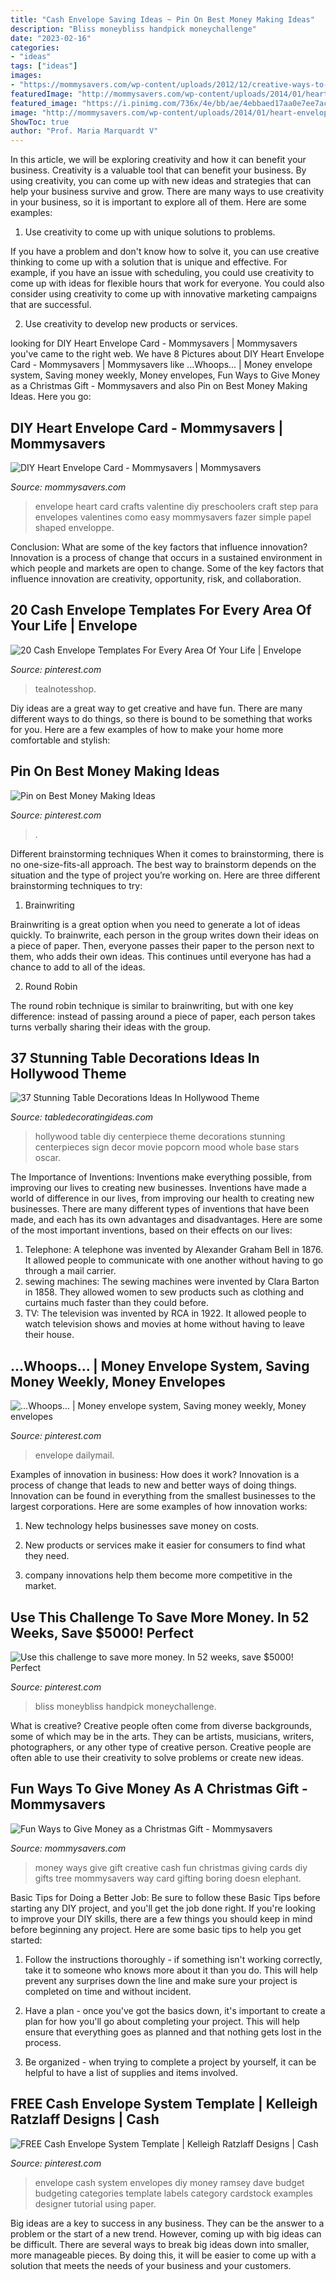 ```yaml
---
title: "Cash Envelope Saving Ideas ~ Pin On Best Money Making Ideas"
description: "Bliss moneybliss handpick moneychallenge"
date: "2023-02-16"
categories:
- "ideas"
tags: ["ideas"]
images:
- "https://mommysavers.com/wp-content/uploads/2012/12/creative-ways-to-give-money.jpg"
featuredImage: "http://mommysavers.com/wp-content/uploads/2014/01/heart-envelope-card2.jpg"
featured_image: "https://i.pinimg.com/736x/4e/bb/ae/4ebbaed17aa0e7ee7ac7a56dc708c4e3.jpg"
image: "http://mommysavers.com/wp-content/uploads/2014/01/heart-envelope-card2.jpg"
ShowToc: true
author: "Prof. Maria Marquardt V"
---
```



In this article, we will be exploring creativity and how it can benefit your business.
Creativity is a valuable tool that can benefit your business. By using creativity, you can come up with new ideas and strategies that can help your business survive and grow. There are many ways to use creativity in your business, so it is important to explore all of them. Here are some examples:
1. Use creativity to come up with unique solutions to problems.

If you have a problem and don't know how to solve it, you can use creative thinking to come up with a solution that is unique and effective. For example, if you have an issue with scheduling, you could use creativity to come up with ideas for flexible hours that work for everyone. You could also consider using creativity to come up with innovative marketing campaigns that are successful.

2. Use creativity to develop new products or services.

	

		
looking for DIY Heart Envelope Card - Mommysavers | Mommysavers you've came to the right web. We have 8 Pictures about DIY Heart Envelope Card - Mommysavers | Mommysavers like ...Whoops... | Money envelope system, Saving money weekly, Money envelopes, Fun Ways to Give Money as a Christmas Gift - Mommysavers and also Pin on Best Money Making Ideas. Here you go:
		
    
## DIY Heart Envelope Card - Mommysavers | Mommysavers

<img loading=lazy src="http://mommysavers.com/wp-content/uploads/2014/01/heart-envelope-card2.jpg" onerror="this.onerror=null;this.src='https://tse1.mm.bing.net/th?id=OIP.Tb9Xk25MeeJIwuKcVjsxWAHaHa&amp;pid=15.1';" alt="DIY Heart Envelope Card - Mommysavers | Mommysavers">

_Source: mommysavers.com_

>envelope heart card crafts valentine diy preschoolers craft step para envelopes valentines como easy mommysavers fazer simple papel shaped enveloppe. 

	

Conclusion: What are some of the key factors that influence innovation?
Innovation is a process of change that occurs in a sustained environment in which people and markets are open to change. Some of the key factors that influence innovation are creativity, opportunity, risk, and collaboration.

    
## 20 Cash Envelope Templates For Every Area Of Your Life | Envelope

<img loading=lazy src="https://i.pinimg.com/736x/9a/cc/2b/9acc2b7fec5fc5dbdce7d15d4765141f.jpg" onerror="this.onerror=null;this.src='https://tse1.mm.bing.net/th?id=OIP.H7Pjg_V0I8mEcaMcVxfXVwHaQC&amp;pid=15.1';" alt="20 Cash Envelope Templates For Every Area Of Your Life | Envelope">

_Source: pinterest.com_

>tealnotesshop. 

	

Diy ideas are a great way to get creative and have fun. There are many different ways to do things, so there is bound to be something that works for you. Here are a few examples of how to make your home more comfortable and stylish: 

    
## Pin On Best Money Making Ideas

<img loading=lazy src="https://i.pinimg.com/736x/4e/bb/ae/4ebbaed17aa0e7ee7ac7a56dc708c4e3.jpg" onerror="this.onerror=null;this.src='https://tse4.mm.bing.net/th?id=OIP.U-x_1dZitqvQ6XuC5s8eJwHaPT&amp;pid=15.1';" alt="Pin on Best Money Making Ideas">

_Source: pinterest.com_

>. 

	

Different brainstorming techniques
When it comes to brainstorming, there is no one-size-fits-all approach. The best way to brainstorm depends on the situation and the type of project you’re working on. Here are three different brainstorming techniques to try:
1. Brainwriting

Brainwriting is a great option when you need to generate a lot of ideas quickly. To brainwrite, each person in the group writes down their ideas on a piece of paper. Then, everyone passes their paper to the person next to them, who adds their own ideas. This continues until everyone has had a chance to add to all of the ideas.

2. Round Robin

The round robin technique is similar to brainwriting, but with one key difference: instead of passing around a piece of paper, each person takes turns verbally sharing their ideas with the group.

    
## 37 Stunning Table Decorations Ideas In Hollywood Theme

<img loading=lazy src="https://www.tabledecoratingideas.com/static/img/stunning-diy-hollywood-party-table-centerpiece-730.jpg" onerror="this.onerror=null;this.src='https://tse2.mm.bing.net/th?id=OIP.bj2Lau2WGlgfGu1eXt-4UQHaJ3&amp;pid=15.1';" alt="37 Stunning Table Decorations Ideas In Hollywood Theme">

_Source: tabledecoratingideas.com_

>hollywood table diy centerpiece theme decorations stunning centerpieces sign decor movie popcorn mood whole base stars oscar. 

	

The Importance of Inventions: Inventions make everything possible, from improving our lives to creating new businesses.
Inventions have made a world of difference in our lives, from improving our health to creating new businesses. There are many different types of inventions that have been made, and each has its own advantages and disadvantages. Here are some of the most important inventions, based on their effects on our lives:
1. Telephone: A telephone was invented by Alexander Graham Bell in 1876. It allowed people to communicate with one another without having to go through a mail carrier. 
2. sewing machines: The sewing machines were invented by Clara Barton in 1858. They allowed women to sew products such as clothing and curtains much faster than they could before. 
3. TV: The television was invented by RCA in 1922. It allowed people to watch television shows and movies at home without having to leave their house. 

    
## ...Whoops... | Money Envelope System, Saving Money Weekly, Money Envelopes

<img loading=lazy src="https://i.pinimg.com/736x/c5/c1/ba/c5c1ba7c98dc80addbf4bd49ea229802.jpg" onerror="this.onerror=null;this.src='https://tse1.mm.bing.net/th?id=OIP.PLUZvDexNGhUhhTzUsyLuQHaJT&amp;pid=15.1';" alt="...Whoops... | Money envelope system, Saving money weekly, Money envelopes">

_Source: pinterest.com_

>envelope dailymail. 

	

Examples of innovation in business: How does it work?
Innovation is a process of change that leads to new and better ways of doing things. Innovation can be found in everything from the smallest businesses to the largest corporations. Here are some examples of how innovation works:
1. New technology helps businesses save money on costs.

2. New products or services make it easier for consumers to find what they need.

3. company innovations help them become more competitive in the market.


    
## Use This Challenge To Save More Money. In 52 Weeks, Save $5000! Perfect

<img loading=lazy src="https://i.pinimg.com/736x/1a/fc/cd/1afccd7de1944fd236a27075deb1e23f.jpg" onerror="this.onerror=null;this.src='https://tse3.mm.bing.net/th?id=OIP.bZFck3z_Z_CMVVyt5WK4VQHaLH&amp;pid=15.1';" alt="Use this challenge to save more money. In 52 weeks, save $5000! Perfect">

_Source: pinterest.com_

>bliss moneybliss handpick moneychallenge. 

	

What is creative?
Creative people often come from diverse backgrounds, some of which may be in the arts. They can be artists, musicians, writers, photographers, or any other type of creative person. Creative people are often able to use their creativity to solve problems or create new ideas.

    
## Fun Ways To Give Money As A Christmas Gift - Mommysavers

<img loading=lazy src="https://mommysavers.com/wp-content/uploads/2012/12/creative-ways-to-give-money.jpg" onerror="this.onerror=null;this.src='https://tse4.mm.bing.net/th?id=OIP.Pei4AkkSlhkc3ZmX8EnjcwHaNV&amp;pid=15.1';" alt="Fun Ways to Give Money as a Christmas Gift - Mommysavers">

_Source: mommysavers.com_

>money ways give gift creative cash fun christmas giving cards diy gifts tree mommysavers way card gifting boring doesn elephant. 

	

Basic Tips for Doing a Better Job: Be sure to follow these Basic Tips before starting any DIY project, and you'll get the job done right.
If you're looking to improve your DIY skills, there are a few things you should keep in mind before beginning any project. Here are some basic tips to help you get started: 
1) Follow the instructions thoroughly - if something isn't working correctly, take it to someone who knows more about it than you do. This will help prevent any surprises down the line and make sure your project is completed on time and without incident. 

2) Have a plan - once you've got the basics down, it's important to create a plan for how you'll go about completing your project. This will help ensure that everything goes as planned and that nothing gets lost in the process. 

3) Be organized - when trying to complete a project by yourself, it can be helpful to have a list of supplies and items involved.

    
## FREE Cash Envelope System Template | Kelleigh Ratzlaff Designs | Cash

<img loading=lazy src="https://i.pinimg.com/originals/12/b7/21/12b721c3d0acbbf5366cf3e9492db39a.jpg" onerror="this.onerror=null;this.src='https://tse3.mm.bing.net/th?id=OIP.NoxI7xirya-IpOQfHY8mggHaJ4&amp;pid=15.1';" alt="FREE Cash Envelope System Template | Kelleigh Ratzlaff Designs | Cash">

_Source: pinterest.com_

>envelope cash system envelopes diy money ramsey dave budget budgeting categories template labels category cardstock examples designer tutorial using paper. 

	

Big ideas are a key to success in any business. They can be the answer to a problem or the start of a new trend. However, coming up with big ideas can be difficult. There are several ways to break big ideas down into smaller, more manageable pieces. By doing this, it will be easier to come up with a solution that meets the needs of your business and your customers.

